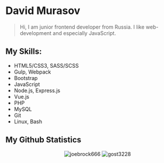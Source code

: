 # David Murasov

> Hi, I am junior frontend developer from Russia. I like web-development and especially JavaScript.

## My Skills: 

- HTML5/CSS3, SASS/SCSS
- Gulp, Webpack
- Bootstrap
- JavaScript
- Node.js, Express.js
- Vue.js
- PHP
- MySQL
- Git
- Linux, Bash

## My Github Statistics

<p align="center"> <img src="https://github-readme-stats.vercel.app/api?username=joebrock666&count_private=true&show_icons=true&theme=gotham" alt="joebrock666" /> <img src="https://github-readme-stats.vercel.app/api/top-langs/?username=joebrock666&count_private=false&hide=tsql&langs_count=7&theme=gotham&layout=compact" alt="gost3228" /></p>
